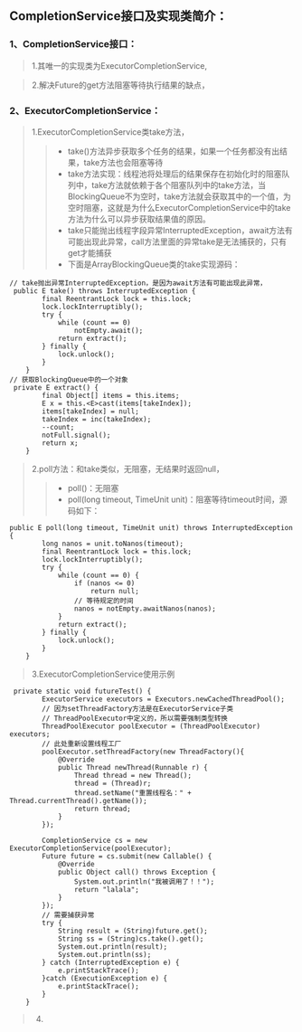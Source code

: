 ## CompletionService接口及实现类简介：
### 1、CompletionService接口：
>1.其唯一的实现类为ExecutorCompletionService,

>2.解决Future的get方法阻塞等待执行结果的缺点，

### 2、ExecutorCompletionService：
>1.ExecutorCompletionService类take方法，
>>- take()方法异步获取多个任务的结果，如果一个任务都没有出结果，take方法也会阻塞等待
>>- take方法实现：线程池将处理后的结果保存在初始化时的阻塞队列中，take方法就依赖于各个阻塞队列中的take方法，当BlockingQueue不为空时，take方法就会获取其中的一个值，为空时阻塞，这就是为什么ExecutorCompletionService中的take方法为什么可以异步获取结果值的原因。
>>- take只能抛出线程字段异常InterruptedException，await方法有可能出现此异常，call方法里面的异常take是无法捕获的，只有get才能捕获
>>- 下面是ArrayBlockingQueue类的take实现源码：

```
// take抛出异常InterruptedException，是因为await方法有可能出现此异常，
 public E take() throws InterruptedException {
        final ReentrantLock lock = this.lock;
        lock.lockInterruptibly();
        try {
            while (count == 0)
                notEmpty.await();
            return extract();
        } finally {
            lock.unlock();
        }
    }
// 获取BlockingQueue中的一个对象
 private E extract() {
        final Object[] items = this.items;
        E x = this.<E>cast(items[takeIndex]);
        items[takeIndex] = null;
        takeIndex = inc(takeIndex);
        --count;
        notFull.signal();
        return x;
    }
```
>2.poll方法：和take类似，无阻塞，无结果时返回null，
>>- poll()：无阻塞
>>- poll(long timeout, TimeUnit unit)：阻塞等待timeout时间，源码如下：

```
public E poll(long timeout, TimeUnit unit) throws InterruptedException {
        long nanos = unit.toNanos(timeout);
        final ReentrantLock lock = this.lock;
        lock.lockInterruptibly();
        try {
            while (count == 0) {
                if (nanos <= 0)
                    return null;
                // 等待规定的时间
                nanos = notEmpty.awaitNanos(nanos);
            }
            return extract();
        } finally {
            lock.unlock();
        }
    }
```
>3.ExecutorCompletionService使用示例

```
 private static void futureTest() {
        ExecutorService executors = Executors.newCachedThreadPool();
        // 因为setThreadFactory方法是在ExecutorService子类
        // ThreadPoolExecutor中定义的，所以需要强制类型转换
        ThreadPoolExecutor poolExecutor = (ThreadPoolExecutor) executors;
        // 此处重新设置线程工厂
        poolExecutor.setThreadFactory(new ThreadFactory(){
            @Override
            public Thread newThread(Runnable r) {
                Thread thread = new Thread();
                thread = (Thread)r;
                thread.setName("重置线程名：" + Thread.currentThread().getName());
                return thread;
            }
        });

        CompletionService cs = new ExecutorCompletionService(poolExecutor);
        Future future = cs.submit(new Callable() {
            @Override
            public Object call() throws Exception {
                System.out.println("我被调用了！！");
                return "lalala";
            }
        });
        // 需要捕获异常
        try {
            String result = (String)future.get();
            String ss = (String)cs.take().get();
            System.out.println(result);
            System.out.println(ss);
        } catch (InterruptedException e) {
            e.printStackTrace();
        }catch (ExecutionException e) {
            e.printStackTrace();
        }
    }
```

>4.